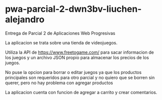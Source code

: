 # pwa-parcial-2-dwn3bv-liuchen-alejandro
Entrega de Parcial 2 de Aplicaciones Web Progresivas

La aplicacion se trata sobre una tienda de videojuegos.

Utiliza la API de https://www.freetogame.com/ para sacar informacion de los juegos y un archivo JSON propio para almacenar los precios de los juegos.

No puse la opcion para borrar o editar juegos ya que los productos principales son requeridos para otro parcial y no quiero que se borren sin querer, pero no hay problema con agregar productos

La aplicacion cuenta con funcion de agregar a carrito y crear comentarios.

